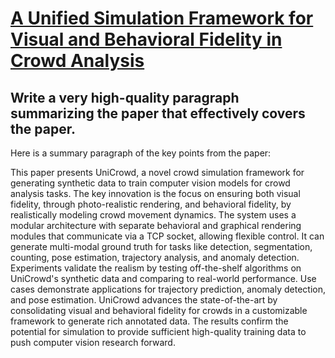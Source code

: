 # [A Unified Simulation Framework for Visual and Behavioral Fidelity in   Crowd Analysis](https://arxiv.org/abs/2312.02613)

## Write a very high-quality paragraph summarizing the paper that effectively covers the paper.

 Here is a summary paragraph of the key points from the paper:

This paper presents UniCrowd, a novel crowd simulation framework for generating synthetic data to train computer vision models for crowd analysis tasks. The key innovation is the focus on ensuring both visual fidelity, through photo-realistic rendering, and behavioral fidelity, by realistically modeling crowd movement dynamics. The system uses a modular architecture with separate behavioral and graphical rendering modules that communicate via a TCP socket, allowing flexible control. It can generate multi-modal ground truth for tasks like detection, segmentation, counting, pose estimation, trajectory analysis, and anomaly detection. Experiments validate the realism by testing off-the-shelf algorithms on UniCrowd's synthetic data and comparing to real-world performance. Use cases demonstrate applications for trajectory prediction, anomaly detection, and pose estimation. UniCrowd advances the state-of-the-art by consolidating visual and behavioral fidelity for crowds in a customizable framework to generate rich annotated data. The results confirm the potential for simulation to provide sufficient high-quality training data to push computer vision research forward.
